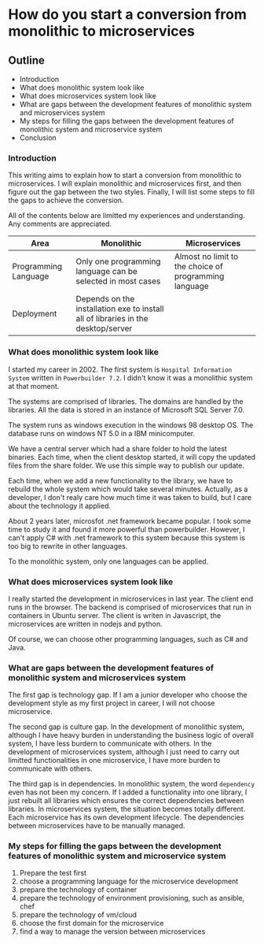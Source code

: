 # How do you start a conversion from monolithic to microservices

## Outline
- Introduction
- What does monolithic system look like
- What does microservices system look like
- What are gaps between the development features of monolithic system and microservices system
- My steps for filling the gaps between the development features of monolithic system and microservice system
- Conclusion

### Introduction
This writing aims to explain how to start a conversion from monolithic to microservices. I will explain monolithic and microservices first, and then figure out the gap between the two styles. Finally, I will list some steps to fill the gaps to achieve the conversion.

All of the contents below are limitted my experiences and understanding. Any comments are appreciated.

|Area|Monolithic|Microservices|
|--|--|--|
|Programming Language|Only one programming language can be selected in most cases|Almost no limit to the choice of programming language|
|Deployment|Depends on the installation exe to install all of libraries in the desktop/server||


### What does monolithic system look like
I started my career in 2002. The first system is `Hospital Information System` written in `Powerbuilder 7.2`. I didn't know it was a monolithic system at that moment. 

The systems are comprised of libraries. The domains are handled by the libraries. All the data is stored in an instance of Microsoft SQL Server 7.0. 

The system runs as windows execution in the windows 98 desktop OS. The database runs on windows NT 5.0 in a IBM minicomputer.

We have a central server which had a share folder to hold the latest binaries. Each time, when the client desktop started, it will copy the updated files from the share folder. We use this simple way to publish our update.

Each time, when we add a new functionality to the library, we have to rebuild the whole system which would take several minutes. Actually, as a developer, I don't realy care how much time it was taken to build, but I care about the technology it applied. 

About 2 years later, microsfot .net framework became popular. I took some time to study it and found it more powerful than powerbuilder. However, I can't apply C# with .net framework to this system because this system is too big to rewrite in other languages.

To the monolithic system, only one languages can be applied. 

### What does microservices system look like
I really started the development in microservices in last year. The client end runs in the browser. The backend is comprised of microservices that run in containers in Ubuntu server. The client is writen in Javascript, the microservices are written in nodejs and python.

Of course, we can choose other programming languages, such as C# and Java.

### What are gaps between the development features of monolithic system and microservices system
The first gap is technology gap. If I am a junior developer who choose the development style as my first project in career, I will not choose microservice. 

The second gap is culture gap. In the development of monolithic system, although I have heavy burden in understanding the business logic of overall system, I have less burdern to communicate with others. In the development of microservices system, although I just need to carry out limitted functionalities in one microservice, I have more burden to communicate with others.

The third gap is in dependencies. In monolithic system, the word `dependency` even has not been my concern. If I added a functionality into one library, I just rebuilt all libraries which ensures the correct dependencies between libraries. In microservices system, the situation becomes totally different. Each microservice has its own development lifecycle. The dependencies between microservices have to be manually managed.

### My steps for filling the gaps between the development features of monolithic system and microservice system
1. Prepare the test first
2. choose a programming language for the microservice development
3. prepare the technology of container
4. prepare the technology of environment provisioning, such as ansible, chef
5. prepare the technology of vm/cloud
6. choose the first domain for the microservice
7. find a way to manage the version between microservices






